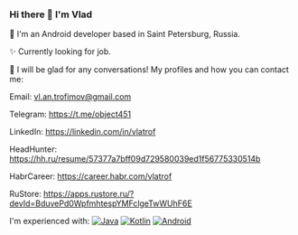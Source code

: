 ### Hi there 👋 I'm Vlad

📱 I'm an Android developer based in Saint Petersburg, Russia.

✨ Currently looking for job.

💬 I will be glad for any conversations! My profiles and how you can contact me:

Email: vl.an.trofimov@gmail.com

Telegram: https://t.me/object451

LinkedIn: https://linkedin.com/in/vlatrof

HeadHunter: https://hh.ru/resume/57377a7bff09d729580039ed1f56775330514b

HabrCareer: https://career.habr.com/vlatrof

RuStore: https://apps.rustore.ru/?devId=BduvePd0WpfmhtespYMFclgeTwWUhF6E

I'm experienced with:
[![Java](https://img.shields.io/badge/java-%23ED8B00.svg?style=for-the-badge&logo=java&logoColor=white)](#)
[![Kotlin](https://img.shields.io/badge/kotlin-%237F52FF.svg?style=for-the-badge&logo=kotlin&logoColor=white)](#)
[![Android](https://img.shields.io/badge/Android-3DDC84?style=for-the-badge&logo=android&logoColor=white)](#)
